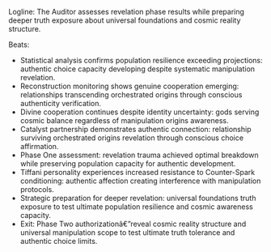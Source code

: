 ﻿---
series: 3
novella: 1
file: S3N1_Epilogue
type: epilogue
pov: Tiffani/Auditor
setting: Room-not-room - phase assessment
word_target_min: 600
word_target_max: 800
status: outline
---
Logline: The Auditor assesses revelation phase results while preparing deeper truth exposure about universal foundations and cosmic reality structure.

Beats:
- Statistical analysis confirms population resilience exceeding projections: authentic choice capacity developing despite systematic manipulation revelation.
- Reconstruction monitoring shows genuine cooperation emerging: relationships transcending orchestrated origins through conscious authenticity verification.
- Divine cooperation continues despite identity uncertainty: gods serving cosmic balance regardless of manipulation origins awareness.
- Catalyst partnership demonstrates authentic connection: relationship surviving orchestrated origins revelation through conscious choice affirmation.
- Phase One assessment: revelation trauma achieved optimal breakdown while preserving population capacity for authentic development.
- Tiffani personality experiences increased resistance to Counter-Spark conditioning: authentic affection creating interference with manipulation protocols.
- Strategic preparation for deeper revelation: universal foundations truth exposure to test ultimate population resilience and cosmic awareness capacity.
- Exit: Phase Two authorizationâ€”reveal cosmic reality structure and universal manipulation scope to test ultimate truth tolerance and authentic choice limits.